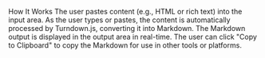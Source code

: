 How It Works
The user pastes content (e.g., HTML or rich text) into the input area.
As the user types or pastes, the content is automatically processed by Turndown.js, converting it into Markdown.
The Markdown output is displayed in the output area in real-time.
The user can click "Copy to Clipboard" to copy the Markdown for use in other tools or platforms.
